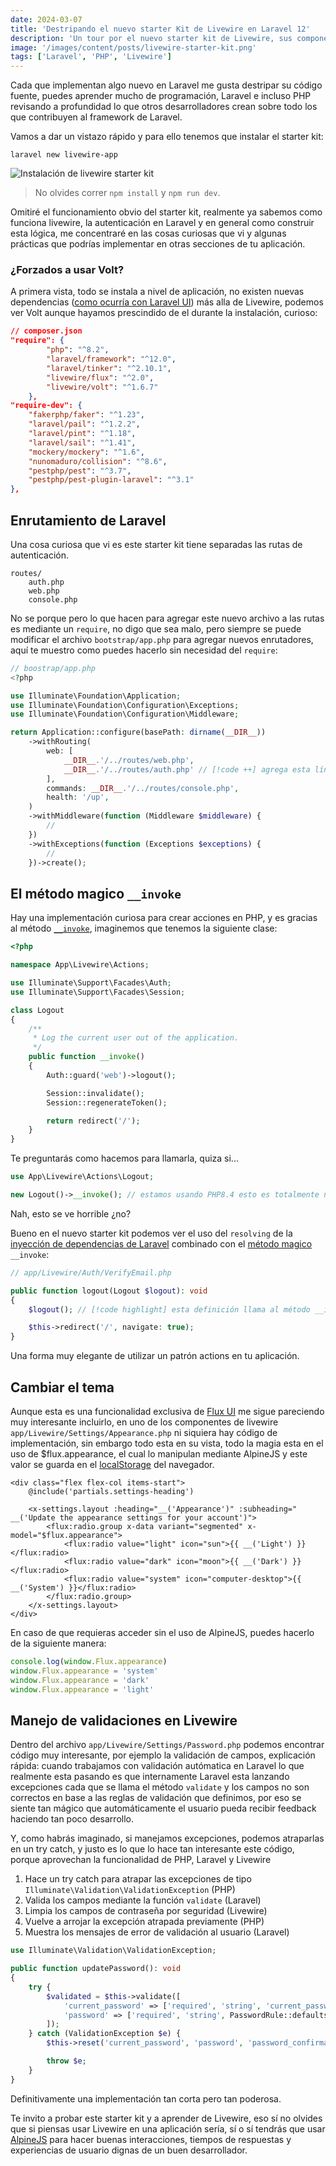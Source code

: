 ```yaml
---
date: 2024-03-07
title: 'Destripando el nuevo starter Kit de Livewire en Laravel 12'
description: 'Un tour por el nuevo starter kit de Livewire, sus componentes y su lógica detrás'
image: '/images/content/posts/livewire-starter-kit.png'
tags: ['Laravel', 'PHP', 'Livewire']
---
```




Cada que implementan algo nuevo en Laravel me gusta destripar su código fuente, puedes aprender mucho de programación, Laravel e incluso PHP revisando a profundidad lo que otros desarrolladores crean sobre todo los que contribuyen al framework de Laravel.

Vamos a dar un vistazo rápido y para ello tenemos que instalar el starter kit:

```
laravel new livewire-app
```

![Instalación de livewire starter kit](/images/content/posts/livewire-starter-kit/1.gif)

> No olvides correr `npm install` y `npm run dev`.


Omitiré el funcionamiento obvio del starter kit, realmente ya sabemos como funciona livewire, la autenticación en Laravel y en general como construir esta lógica, me concentraré en las cosas curiosas que vi y algunas prácticas que podrías implementar en otras secciones de tu aplicación.

### ¿Forzados a usar Volt?

A primera vista, todo se instala a nivel de aplicación, no existen nuevas dependencias ([como ocurría con Laravel UI](https://laravel.com/docs/7.x/frontend#introduction)) más alla de Livewire, podemos ver Volt aunque hayamos prescindido de el durante la instalación, curioso:

```json
// composer.json
"require": {
        "php": "^8.2",
        "laravel/framework": "^12.0",
        "laravel/tinker": "^2.10.1",
        "livewire/flux": "^2.0",
        "livewire/volt": "^1.6.7"
    },
"require-dev": {
    "fakerphp/faker": "^1.23",
    "laravel/pail": "^1.2.2",
    "laravel/pint": "^1.18",
    "laravel/sail": "^1.41",
    "mockery/mockery": "^1.6",
    "nunomaduro/collision": "^8.6",
    "pestphp/pest": "^3.7",
    "pestphp/pest-plugin-laravel": "^3.1"
},
```

## Enrutamiento de Laravel

Una cosa curiosa que vi es este starter kit tiene separadas las rutas de autenticación.

```
routes/
    auth.php
    web.php
    console.php
```

No se porque pero lo que hacen para agregar este nuevo archivo a las rutas es mediante un `require`, no digo que sea malo, pero siempre se puede modificar el archivo
`bootstrap/app.php` para agregar nuevos enrutadores, aquí te muestro como puedes hacerlo sin necesidad del `require`:

```php
// boostrap/app.php
<?php

use Illuminate\Foundation\Application;
use Illuminate\Foundation\Configuration\Exceptions;
use Illuminate\Foundation\Configuration\Middleware;

return Application::configure(basePath: dirname(__DIR__))
    ->withRouting(
        web: [
            __DIR__.'/../routes/web.php',
            __DIR__.'/../routes/auth.php' // [!code ++] agrega esta línea
        ],
        commands: __DIR__.'/../routes/console.php',
        health: '/up',
    )
    ->withMiddleware(function (Middleware $middleware) {
        //
    })
    ->withExceptions(function (Exceptions $exceptions) {
        //
    })->create();

```

## El método magico `__invoke`

Hay una implementación curiosa para crear acciones en PHP, y es gracias al método [`__invoke`](https://www.php.net/manual/en/language.oop5.magic.php#object.invoke), imaginemos que tenemos la siguiente clase:

```php
<?php

namespace App\Livewire\Actions;

use Illuminate\Support\Facades\Auth;
use Illuminate\Support\Facades\Session;

class Logout
{
    /**
     * Log the current user out of the application.
     */
    public function __invoke()
    {
        Auth::guard('web')->logout();

        Session::invalidate();
        Session::regenerateToken();

        return redirect('/');
    }
}
```
Te preguntarás como hacemos para llamarla, quiza si...

```php
use App\Livewire\Actions\Logout;

new Logout()->__invoke(); // estamos usando PHP8.4 esto es totalmente normal
```

Nah, esto se ve horrible ¿no?

Bueno en el nuevo starter kit podemos ver el uso del `resolving` de la [inyección de dependencias de Laravel](https://laravel.com/docs/12.x/container#automatic-injection) combinado con el [método magico](https://www.php.net/manual/en/language.oop5.magic.php#object.invoke) `__invoke`:

```php
// app/Livewire/Auth/VerifyEmail.php

public function logout(Logout $logout): void
{
    $logout(); // [!code highlight] esta definición llama al método __invoke

    $this->redirect('/', navigate: true);
}
```

Una forma muy elegante de utilizar un patrón actions en tu aplicación.

## Cambiar el tema

Aunque esta es una funcionalidad exclusiva de [Flux UI](https://fluxui.dev/) me sigue pareciendo muy interesante incluirlo, en uno de los componentes de livewire `app/Livewire/Settings/Appearance.php` ni siquiera hay código de implementación, sin embargo todo esta en su vista, todo la magia esta en el uso de $flux.appearance, el cual lo manipulan mediante AlpineJS y este valor se guarda en el [localStorage](https://developer.mozilla.org/es/docs/Web/API/Window/localStorage) del navegador.

```blade
<div class="flex flex-col items-start">
    @include('partials.settings-heading')

    <x-settings.layout :heading="__('Appearance')" :subheading=" __('Update the appearance settings for your account')">
        <flux:radio.group x-data variant="segmented" x-model="$flux.appearance">
            <flux:radio value="light" icon="sun">{{ __('Light') }}</flux:radio>
            <flux:radio value="dark" icon="moon">{{ __('Dark') }}</flux:radio>
            <flux:radio value="system" icon="computer-desktop">{{ __('System') }}</flux:radio>
        </flux:radio.group>
    </x-settings.layout>
</div>
```

En caso de que requieras acceder sin el uso de AlpineJS, puedes hacerlo de la siguiente manera:

```js
console.log(window.Flux.appearance)
window.Flux.appearance = 'system'
window.Flux.appearance = 'dark'
window.Flux.appearance = 'light'
```


## Manejo de validaciones en Livewire

Dentro del archivo `app/Livewire/Settings/Password.php` podemos encontrar código muy interesante, por ejemplo la validación de campos, explicación rápida: cuando trabajamos con validación autómatica en Laravel lo que realmente esta pasando es que internamente Laravel esta lanzando excepciones cada que se llama el método `validate` y los campos no son correctos en base a las reglas de validación que definimos, por eso se siente tan mágico que automáticamente el usuario pueda recibir feedback haciendo tan poco desarrollo.

Y, como habrás imaginado, si manejamos excepciones, podemos atraparlas en un try catch, y justo es lo que lo hace tan interesante este código, porque aprovechan la funcionalidad de PHP, Laravel y Livewire

1. Hace un try catch para atrapar las excepciones de tipo `Illuminate\Validation\ValidationException` (PHP)
2. Valida los campos mediante la función `validate` (Laravel)
3. Limpia los campos de contraseña por seguridad (Livewire)
4. Vuelve a arrojar la excepción atrapada previamente (PHP)
5. Muestra los mensajes de error de validación al usuario (Laravel)

```php
use Illuminate\Validation\ValidationException;

public function updatePassword(): void
{
    try {
        $validated = $this->validate([
            'current_password' => ['required', 'string', 'current_password'],
            'password' => ['required', 'string', PasswordRule::defaults(), 'confirmed'],
        ]);
    } catch (ValidationException $e) {
        $this->reset('current_password', 'password', 'password_confirmation');

        throw $e;
    }
}
```

Definitivamente una implementación tan corta pero tan poderosa.


Te invito a probar este starter kit y a aprender de Livewire, eso sí no olvides que si piensas usar Livewire en una aplicación sería, sí o sí tendrás que usar [AlpineJS](https://livewire.laravel.com/docs/alpine) para hacer buenas interacciones, tiempos de respuestas y experiencias de usuario dignas de un buen desarrollador.

